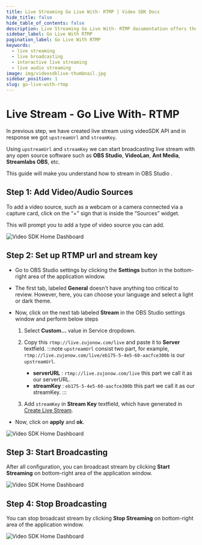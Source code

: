```yaml
---
title: Live Streaming Go Live With- RTMP | Video SDK Docs
hide_title: false
hide_table_of_contents: false
description: Live Streaming Go Live With- RTMP documentation offers the most flexibility and control over your live viewing experience, build a custom integration with your live streaming web & app.
sidebar_label: Go Live With RTMP
pagination_label: Go Live With RTMP
keywords:
  - live streaming
  - live broadcasting
  - interactive live streaming
  - live audio streaming
image: img/videosdklive-thumbnail.jpg
sidebar_position: 1
slug: go-live-with-rtmp
---
```


# Live Stream - Go Live With- RTMP

In previous step, we have created live stream using videoSDK API and in response we got `upstreamUrl` and `streamKey`.

Using `upstreamUrl` and `streamKey` we can start broadcasting live stream with any open source software such as **OBS Studio**, **VideoLan**, **Ant Media**, **Streamlabs OBS**, etc.

This guide will make you understand how to stream in OBS Studio .

## Step 1: Add Video/Audio Sources

To add a video source, such as a webcam or a camera connected via a capture card, click on the “+” sign that is inside the “Sources” widget.

This will prompt you to add a type of video source you can add.

![Video SDK Home Dashboard](/img/obs-source.png)

## Step 2: Set up RTMP url and stream key

- Go to OBS Studio settings by clicking the **Settings** button in the bottom-right area of the application window.
- The first tab, labeled **General** doesn't have anything too critical to review. However, here, you can choose your language and select a light or dark theme.
- Now, click on the next tab labeled **Stream** in the OBS Studio settings window and perform below steps

  1. Select **Custom...** value in Service dropdown.
  2. Copy this `rtmp://live.zujonow.com/live` and paste it to **Server** textfield.
     :::note
     `upstreamUrl` consist two part, for example, `rtmp://live.zujonow.com/live/eb175-5-4e5-60-aacfce300b` is our `upstreamUrl`.

     - **serverURL** : `rtmp://live.zujonow.com/live` this part we call it as our serverURL.
     - **streamKey** : `eb175-5-4e5-60-aacfce300b` this part we call it as our streamKey.
       :::

  3. Add `streamKey` in **Stream Key** textfield, which have generated in [Create Live Stream](/docs/guide/standard-live-streaming-api-sdk/features/create-new-live-stream).

- Now, click on **apply** and **ok**.

![Video SDK Home Dashboard](/img/obs-settings.png)

## Step 3: Start Broadcasting

After all configuration, you can broadcast stream by clicking **Start Streaming** on bottom-right area of the application window.

![Video SDK Home Dashboard](/img/obs-start.png)

## Step 4: Stop Broadcasting

You can stop broadcast stream by clicking **Stop Streaming** on bottom-right area of the application window.

![Video SDK Home Dashboard](/img/obs-stop.png)
